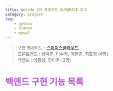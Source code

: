 ```yaml
---
title: Wecode 2차 프로젝트 OURSPACE 회고
category: project
tag:
    - python
    - django
    - mysql
---
```


> 구현 웹사이트 : [스페이스클라우드](https://www.spacecloud.kr/)<br>
> 프론트엔드 : 심택준, 이수정, 이현준, 최호정 (4명)<br>
> 백엔드 : 임종성, 장이주 (2명)

# <span style='color:mediumorchid'>백엔드 구현 기능 목록</span>

